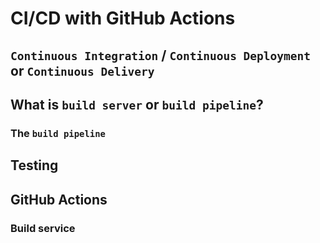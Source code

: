 # CI/CD with GitHub Actions

## `Continuous Integration` / `Continuous Deployment` or `Continuous Delivery`

## What is `build server` or `build pipeline`?

### The `build pipeline`

## Testing

## GitHub Actions

### Build service